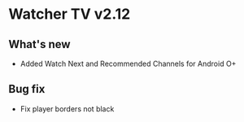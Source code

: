# Watcher TV v2.12

## What's new
- Added Watch Next and Recommended Channels for Android O+

## Bug fix
- Fix player borders not black